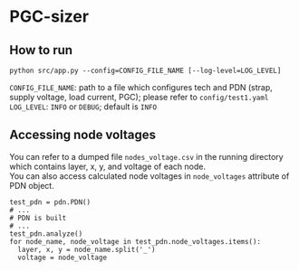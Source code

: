 # PGC-sizer

## How to run
```
python src/app.py --config=CONFIG_FILE_NAME [--log-level=LOG_LEVEL]
```
`CONFIG_FILE_NAME`: path to a file which configures tech and PDN (strap, supply voltage, load current, PGC); please refer to `config/test1.yaml`  
`LOG_LEVEL`: `INFO` or `DEBUG`; default is `INFO`  

## Accessing node voltages
You can refer to a dumped file `nodes_voltage.csv` in the running directory which contains layer, x, y, and voltage of each node.  
You can also access calculated node voltages in `node_voltages` attribute of PDN object.
```
test_pdn = pdn.PDN()
# ...
# PDN is built
# ...
test_pdn.analyze()
for node_name, node_voltage in test_pdn.node_voltages.items():
  layer, x, y = node_name.split('_')
  voltage = node_voltage
```
